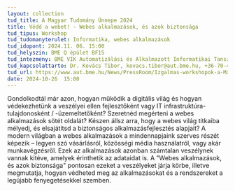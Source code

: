 ```yaml
---
layout: collection
tud_title: A Magyar Tudomány Ünnepe 2024
title: Védd a webet! - Webes alkalmazások, és azok biztonsága
tud_tipus: Workshop
tud_tudomanyterulet: Informatika, webes alkalmazások
tud_idopont: 2024.11. 06. 15:00
tud_helyszin: BME Q épület BF15
tud_intezmeny: BME VIK Automatizálási és Alkalmazott Informatikai Tanszék
tud_kapcsolattarto: Dr. Kovács Tibor, kovacs.tibor@aut.bme.hu, +36-70-428-5122
tud_url: https://www.aut.bme.hu/News/PressRoom/Izgalmas-workshopok-a-Magyar
date: 2024-10-26  15:00
---
```

Gondolkodtál már azon, hogyan működik a digitális világ és hogyan védekezhetünk a veszélyei ellen fejlesztőként vagy IT infrastruktúra-tulajdonosként / -üzemeltetőként?
Szeretnéd megérteni a webes alkalmazások sötét oldalát? Készen állsz arra, hogy a webes világ titkaiba mélyedj, és elsajátítsd a biztonságos alkalmazásfejlesztés alapjait?
A modern világban a webes alkalmazások a mindennapjaink szerves részét képezik – legyen szó vásárlásról, közösségi média használatról, vagy akár munkavégzésről. Ezek az alkalmazások azonban számtalan veszélynek vannak kitéve, amelyek érinthetik az adataidat is.
A "Webes alkalmazások, és azok biztonsága" pontosan ezeket a veszélyeket járja körbe, illetve megmutatja, hogyan védheted meg az alkalmazásokat és a rendszereket a legújabb fenyegetésekkel szemben.

